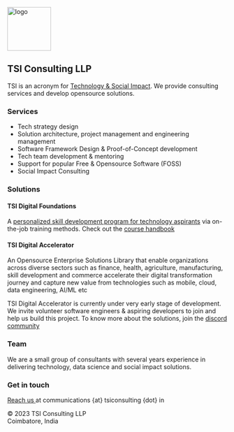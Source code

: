 <img src="https://avatars.githubusercontent.com/u/111055520?v=4" alt="logo" width="100"/><br>
## TSI Consulting LLP
TSI is an acronym for <u>Technology & Social Impact</u>. We provide consulting services and develop opensource solutions.

### Services 

- Tech strategy design
- Solution architecture, project management and engineering management
- Software Framework Design & Proof-of-Concept development
- Tech team development & mentoring
- Support for popular Free & Opensource Software (FOSS)
- Social Impact Consulting

### Solutions

#### TSI Digital Foundations

A <a href="https://github.com/tsiconsulting/tsi-digital-foundations">personalized skill development program for technology aspirants</a> via on-the-job training methods. Check out the <a href="https://github.com/tsiconsulting/tsi-digital-foundations/raw/main/TSI%20Digital%20Foundations%20Handbook%20v0.1.pdf">course handbook</a>

#### TSI Digital Accelerator

An Opensource Enterprise Solutions Library that enable organizations across diverse sectors such as finance, health, agriculture, manufacturing, skill development and commerce accelerate their digital transformation journey and capture new value from technologies such as mobile, cloud, data engineering, AI/ML etc

TSI Digital Accelerator is currently under very early stage of development. We invite volunteer software engineers & aspiring developers to join and help us build this project. To know more about the solutions, join the <a href="https://discord.gg/86HT2VhVzS">discord community</a>

### Team

We are a small group of consultants with several years experience in delivering technology, data science and social impact solutions.

### Get in touch

<p><a href="mailto:communications@tsiconsulting.in">Reach us </a> at communications {at} tsiconsulting {dot} in</p>

&#169; 2023 TSI Consulting LLP <br>
Coimbatore, India